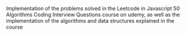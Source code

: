 Implementation of the problems solved in the Leetcode in Javascript 50 Algorithms Coding Interview Questions course on udemy, as well as the implementation of the algorithms and data structures explained in the course